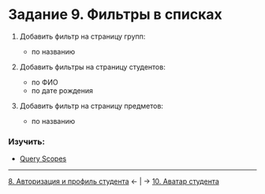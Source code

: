 # Задание 9. Фильтры в списках
1. Добавить фильтр на страницу групп:
    - по названию

2. Добавить фильтры на страницу студентов:
    - по ФИО
    - по дате рождения

3. Добавить фильтр на страницу предметов:
    - по названию

### Изучить:
- [Query Scopes](https://laravel.com/docs/7.x/eloquent#query-scopes)

---
[8. Авторизация и профиль студента](mission-8.md) ← | → [10. Аватар студента](mission-10.md)
